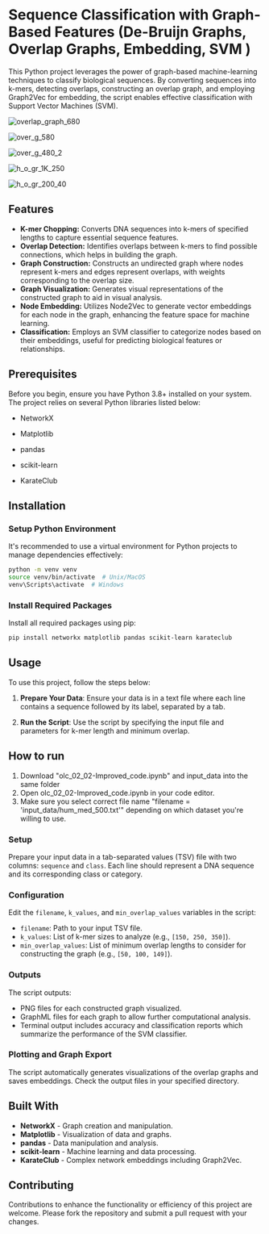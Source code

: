 # Sequence Classification with Graph-Based Features (De-Bruijn Graphs, Overlap Graphs, Embedding, SVM )

This Python project leverages the power of graph-based machine-learning techniques to classify biological sequences. By converting sequences into k-mers, detecting overlaps, constructing an overlap graph, and employing Graph2Vec for embedding, the script enables effective classification with Support Vector Machines (SVM).

![overlap_graph_680](https://github.com/workoholyguy/Sequence-Classification-Machine-Learning/assets/95881196/676905fd-af14-4ff6-b7b9-4f482c6e6112)

![over_g_580](https://github.com/workoholyguy/Sequence-Classification-Machine-Learning/assets/95881196/ed4b06a7-8bac-4082-af22-d58f44e4192b)

![over_g_480_2](https://github.com/workoholyguy/Sequence-Classification-Machine-Learning/assets/95881196/7f53e4e4-8cce-4b14-ac30-5e2abc10d95b)

![h_o_gr_1K_250](https://github.com/workoholyguy/Sequence-Classification-Machine-Learning/assets/95881196/1f5323e0-5ca0-4704-b693-ea5d709237ed)

![h_o_gr_200_40](https://github.com/workoholyguy/Sequence-Classification-Machine-Learning/assets/95881196/361f2fde-3006-4af2-962a-26db3141f722)

## Features

- **K-mer Chopping:** Converts DNA sequences into k-mers of specified lengths to capture essential sequence features.
- **Overlap Detection:** Identifies overlaps between k-mers to find possible connections, which helps in building the graph.
- **Graph Construction:** Constructs an undirected graph where nodes represent k-mers and edges represent overlaps, with weights corresponding to the overlap size.
- **Graph Visualization:** Generates visual representations of the constructed graph to aid in visual analysis.
- **Node Embedding:** Utilizes Node2Vec to generate vector embeddings for each node in the graph, enhancing the feature space for machine learning.
- **Classification:** Employs an SVM classifier to categorize nodes based on their embeddings, useful for predicting biological features or relationships.

## Prerequisites

Before you begin, ensure you have Python 3.8+ installed on your system. The project relies on several Python libraries listed below:

- NetworkX

- Matplotlib
- pandas
- scikit-learn
- KarateClub

## Installation

### Setup Python Environment

It's recommended to use a virtual environment for Python projects to manage dependencies effectively:

```bash
python -m venv venv
source venv/bin/activate  # Unix/MacOS
venv\Scripts\activate  # Windows
```

### Install Required Packages

Install all required packages using pip:

```bash
pip install networkx matplotlib pandas scikit-learn karateclub
```

## Usage

To use this project, follow the steps below:

1. **Prepare Your Data**: Ensure your data is in a text file where each line contains a sequence followed by its label, separated by a tab.

2. **Run the Script**: Use the script by specifying the input file and parameters for k-mer length and minimum overlap.

## How to run

1. Download "olc_02_02-Improved_code.ipynb" and input_data into the same folder
2. Open olc_02_02-Improved_code.ipynb in your code editor.
3. Make sure you select correct file name "filename = 'input_data/hum_med_500.txt'" depending on which dataset you're willing to use.

### Setup

Prepare your input data in a tab-separated values (TSV) file with two columns: `sequence` and `class`. Each line should represent a DNA sequence and its corresponding class or category.

### Configuration

Edit the `filename`, `k_values`, and `min_overlap_values` variables in the script:

- `filename`: Path to your input TSV file.
- `k_values`: List of k-mer sizes to analyze (e.g., `[150, 250, 350]`).
- `min_overlap_values`: List of minimum overlap lengths to consider for constructing the graph (e.g., `[50, 100, 149]`).

### Outputs

The script outputs:

- PNG files for each constructed graph visualized.
- GraphML files for each graph to allow further computational analysis.
- Terminal output includes accuracy and classification reports which summarize the performance of the SVM classifier.

### Plotting and Graph Export

The script automatically generates visualizations of the overlap graphs and saves embeddings. Check the output files in your specified directory.

## Built With

- **NetworkX** - Graph creation and manipulation.
- **Matplotlib** - Visualization of data and graphs.
- **pandas** - Data manipulation and analysis.
- **scikit-learn** - Machine learning and data processing.
- **KarateClub** - Complex network embeddings including Graph2Vec.

## Contributing

Contributions to enhance the functionality or efficiency of this project are welcome. Please fork the repository and submit a pull request with your changes.
